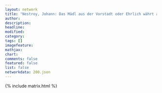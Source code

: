 ```yaml
---
layout: network
title: "Nestroy, Johann: Das Mädl aus der Vorstadt oder Ehrlich währt am längsten (1841)"
author:
description:
headline:
modified:
category:
tags: []
imagefeature: 
mathjax: 
chart: 
comments: false
featured: false
list: false
networkdata: 200.json
---
```

{% include matrix.html %}
